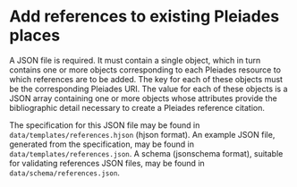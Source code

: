 # Add references to existing Pleiades places

A JSON file is required. It must contain a single object, which in turn contains one or more objects corresponding to each Pleiades resource to which references are to be added. The key for each of these objects must be the corresponding Pleiades URI. The value for each of these objects is a JSON array containing one or more objects whose attributes provide the bibliographic detail necessary to create a Pleiades reference citation.

The specification for this JSON file may be found in ```data/templates/references.hjson``` (hjson format). An example JSON file, generated from the specification, may be found in ```data/templates/references.json```. A schema (jsonschema format), suitable for validating references JSON files, may be found in ```data/schema/references.json```. 

